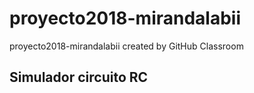 # proyecto2018-mirandalabii
proyecto2018-mirandalabii created by GitHub Classroom

Simulador circuito RC
---------------------
